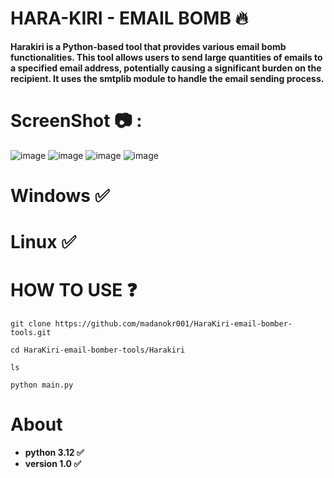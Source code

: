 # HARA-KIRI - EMAIL BOMB 🔥
**Harakiri is a Python-based tool that provides various email bomb functionalities. This tool allows users to send large quantities of emails to a specified email address, potentially causing a significant burden on the recipient. It uses the smtplib module to handle the email sending process.**

# ScreenShot 📷 : 
![image](https://github.com/user-attachments/assets/ff3f6081-31ea-48d8-b86a-196863f94a8d)
![image](https://github.com/user-attachments/assets/3877ddcf-881c-478b-ac45-65158c82e6c3)
![image](https://github.com/user-attachments/assets/c01b6521-32d6-4e20-9dff-2371bd29116f)
![image](https://github.com/user-attachments/assets/433d09d6-9778-4e6c-ab60-16fb67ba123a)




# Windows ✅
# Linux ✅

# HOW TO USE ❓
```
git clone https://github.com/madanokr001/HaraKiri-email-bomber-tools.git
```
```
cd HaraKiri-email-bomber-tools/Harakiri
```
```
ls
```
```
python main.py
```

# About

- **python 3.12 ✅** 
- **version 1.0 ✅**



